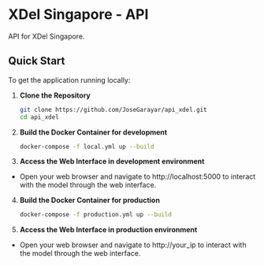 # XDel Singapore - API

API for XDel Singapore.

## Quick Start

To get the application running locally:

1. **Clone the Repository**
   ```bash
   git clone https://github.com/JoseGarayar/api_xdel.git
   cd api_xdel

2. **Build the Docker Container for development**
   ```bash
   docker-compose -f local.yml up --build

3. **Access the Web Interface in development environment**

- Open your web browser and navigate to http://localhost:5000 to interact with the model through the web interface.

4. **Build the Docker Container for production**
   ```bash
   docker-compose -f production.yml up --build

5. **Access the Web Interface in production environment**

- Open your web browser and navigate to http://your_ip to interact with the model through the web interface.